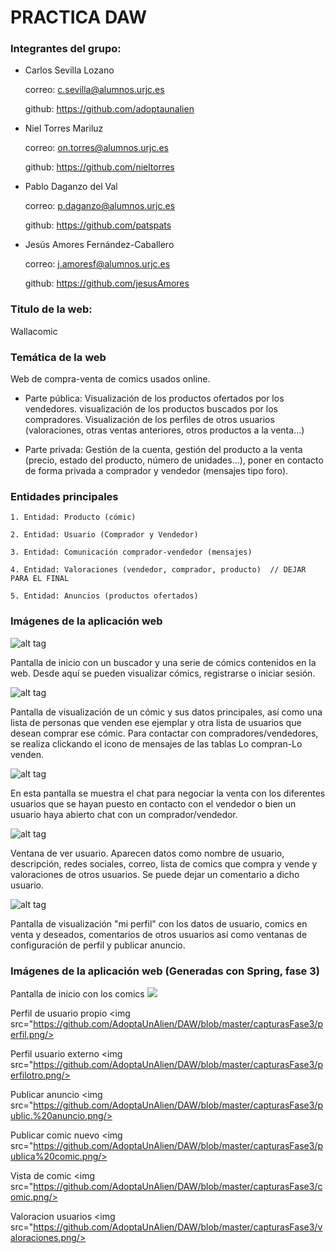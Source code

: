 # PRACTICA DAW

### Integrantes del grupo:

+ Carlos Sevilla Lozano

  correo: c.sevilla@alumnos.urjc.es
  
  github: https://github.com/adoptaunalien
  
+ Niel Torres Mariluz
  
  correo: on.torres@alumnos.urjc.es

  github: https://github.com/nieltorres
  
+ Pablo Daganzo del Val

  correo: p.daganzo@alumnos.urjc.es
  
  github: https://github.com/patspats
  
+ Jesús Amores Fernández-Caballero

  correo: j.amoresf@alumnos.urjc.es
  
  github: https://github.com/jesusAmores

### Titulo de la web:
  
  Wallacomic

### Temática de la web

  Web de compra-venta de comics usados online.

+ Parte pública: Visualización de los productos ofertados por los vendedores. visualización de los productos buscados por los compradores. Visualización de los perfiles de otros usuarios (valoraciones, otras ventas anteriores, otros productos a la venta...)
    
+ Parte privada: Gestión de la cuenta, gestión del producto a la venta (precio, estado del producto, número de unidades...), poner en contacto de forma privada a comprador y vendedor (mensajes tipo foro).
    
### Entidades principales

    1. Entidad: Producto (cómic)
    
    2. Entidad: Usuario (Comprador y Vendedor)
    
    3. Entidad: Comunicación comprador-vendedor (mensajes)
    
    4. Entidad: Valoraciones (vendedor, comprador, producto)  // DEJAR PARA EL FINAL
    
    5. Entidad: Anuncios (productos ofertados)
 
### Imágenes de la aplicación web
   
![alt tag](https://github.com/AdoptaUnAlien/DAW/blob/master/Fase%202/screenshots/index_no_registro.png)

  Pantalla de inicio con un buscador y una serie de cómics contenidos en la web. Desde aquí se pueden visualizar cómics, registrarse o     iniciar sesión. 

![alt tag](https://github.com/AdoptaUnAlien/DAW/blob/master/Fase%202/screenshots/ver_comic.png)

  Pantalla de visualización de un cómic y sus datos principales, así como una lista de personas que venden ese ejemplar y otra lista de   usuarios que desean comprar ese cómic. Para contactar con compradores/vendedores, se realiza clickando el icono de mensajes de las       tablas Lo compran-Lo venden.

![alt tag](https://github.com/AdoptaUnAlien/DAW/blob/master/Fase%202/screenshots/mensajes.png)

  En esta pantalla se muestra el chat para negociar la venta con los diferentes usuarios que se hayan puesto en contacto con el vendedor   o bien un usuario haya abierto chat con un comprador/vendedor.

![alt tag](https://github.com/AdoptaUnAlien/DAW/blob/master/Fase%202/screenshots/ver_usuario.png)

  Ventana de ver usuario. Aparecen datos como nombre de usuario, descripción, redes sociales, correo, lista de comics que compra y vende   y valoraciones de otros usuarios. Se puede dejar un comentario a dicho usuario.

![alt tag](https://github.com/AdoptaUnAlien/DAW/blob/master/Fase%202/screenshots/ver_perfil.png)

  Pantalla de visualización "mi perfil" con los datos de usuario, comics en venta y deseados, comentarios de otros usuarios así como       ventanas de configuración de perfil y publicar anuncio. 
    

### Imágenes de la aplicación web (Generadas con Spring, fase 3)

Pantalla de inicio con los comics
<img src="https://github.com/AdoptaUnAlien/DAW/blob/master/capturasFase3/main.png"/>

Perfil de usuario propio
<img src="https://github.com/AdoptaUnAlien/DAW/blob/master/capturasFase3/perfil.png/>

Perfil usuario externo
<img src="https://github.com/AdoptaUnAlien/DAW/blob/master/capturasFase3/perfilotro.png/>

Publicar anuncio
<img src="https://github.com/AdoptaUnAlien/DAW/blob/master/capturasFase3/public.%20anuncio.png/>

Publicar comic nuevo
<img src="https://github.com/AdoptaUnAlien/DAW/blob/master/capturasFase3/publica%20comic.png/>

Vista de comic
<img src="https://github.com/AdoptaUnAlien/DAW/blob/master/capturasFase3/comic.png/>

Valoracion usuarios
<img src="https://github.com/AdoptaUnAlien/DAW/blob/master/capturasFase3/valoraciones.png/>
